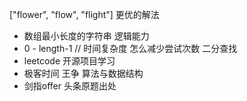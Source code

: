 ["flower", "flow", "flight"]
更优的解法
- 数组最小长度的字符串 逻辑能力
- 0 - length-1 // 时间复杂度
  怎么减少尝试次数 二分查找
- leetcode 开源项目学习
- 极客时间 王争 算法与数据结构
- 剑指offer 头条原题出处